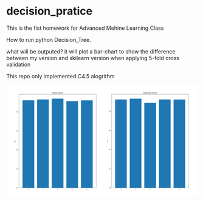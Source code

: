 # decision_pratice
This is the fist homework for Advanced Mehine Learning Class

How to run
python Decision_Tree.


what wiil be outputed?
it will plot a bar-chart to show the difference between my version and skilearn version when applying 5-fold cross validation

This repo only implemented C4.5 alogrithm

![Image text](https://github.com/lenyou/decision_pratice/blob/master/plot.png)

